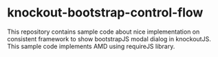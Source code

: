 knockout-bootstrap-control-flow
===============================

This repository contains sample code about nice implementation on consistent framework to show bootstrapJS modal dialog in knockoutJS. This sample code implements AMD using requireJS library.